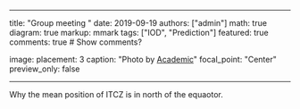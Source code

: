 
---
title: "Group meeting "
date: 2019-09-19
authors: ["admin"]
math: true
diagram: true
markup: mmark
tags: ["IOD", "Prediction"]
featured: true
comments: true  # Show comments?

image:
  placement: 3
  caption: "Photo by [Academic](https://sourcethemes.com/academic/)"
  focal_point: "Center"
  preview_only: false
  
---

Why the mean position of ITCZ is in north of the equaotor.

